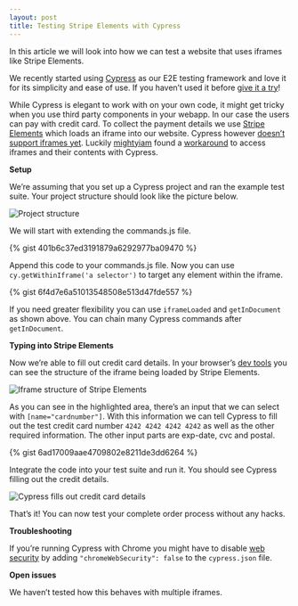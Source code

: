 ```yaml
---
layout: post
title: Testing Stripe Elements with Cypress
---
```


In this article we will look into how we can test a website that uses iframes like Stripe Elements.

We recently started using [Cypress](https://www.cypress.io/) as our E2E testing framework and love it for its simplicity and ease of use. If you haven’t used it before [give it a try](https://www.cypress.io/)!

While Cypress is elegant to work with on your own code, it might get tricky when you use third party components in your webapp. In our case the users can pay with credit card. To collect the payment details we use [Stripe Elements](https://stripe.com/docs/web/setup) which loads an iframe into our website. Cypress however [doesn’t support iframes yet](https://docs.cypress.io/guides/references/known-issues.html#Iframes). Luckily [mightyiam](https://github.com/mightyiam) found a [workaround](https://github.com/cypress-io/cypress/issues/136#issuecomment-525994895) to access iframes and their contents with Cypress.

**Setup**

We’re assuming that you set up a Cypress project and ran the example test suite. Your project structure should look like the picture below.

![Project structure](https://cdn-images-1.medium.com/max/2000/1*2c0K0Iu7nXsrsEvOiwheww.png)

We will start with extending the commands.js file.

{% gist 401b6c37ed3191879a6292977ba09470 %}

Append this code to your commands.js file. Now you can use `cy.getWithinIframe('a selector')` to target any element within the iframe.

{% gist 6f4d7e6a51013548508e513d47fde557 %}

If you need greater flexibility you can use `iframeLoaded` and `getInDocument` as shown above. You can chain many Cypress commands after `getInDocument`.

**Typing into Stripe Elements**

Now we’re able to fill out credit card details. In your browser’s [dev tools](https://developers.google.com/web/tools/chrome-devtools/) you can see the structure of the iframe being loaded by Stripe Elements.

![Iframe structure of Stripe Elements](https://cdn-images-1.medium.com/max/3300/1*uyKds_NEMJzxz3uJqJuE2Q.png)

As you can see in the highlighted area, there’s an input that we can select with `[name="cardnumber"]`. With this information we can tell Cypress to fill out the test credit card number `4242 4242 4242 4242` as well as the other required information. The other input parts are exp-date, cvc and postal.

{% gist 6ad17009aae4709802e8211de3dd6264 %}

Integrate the code into your test suite and run it. You should see Cypress filling out the credit details.

![Cypress fills out credit card details](https://cdn-images-1.medium.com/max/4188/1*d3CSyLxOKn8LH5OxVgVHRw.gif)

That’s it! You can now test your complete order process without any hacks.

**Troubleshooting**

If you’re running Cypress with Chrome you might have to disable [web security](https://docs.cypress.io/guides/guides/web-security.html#Limitations) by adding `"chromeWebSecurity": false` to the `cypress.json` file.

**Open issues**

We haven’t tested how this behaves with multiple iframes.
